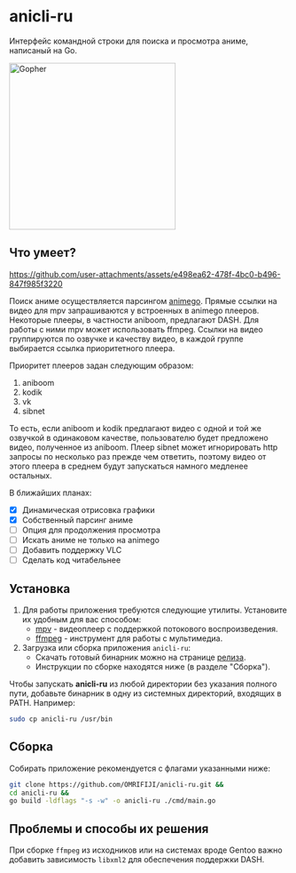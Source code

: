 # anicli-ru

Интерфейс командной строки для поиска и просмотра аниме, написаный на Go.

<img src="https://go.dev/blog/gopher/header.jpg" alt="Gopher" width="300"/>

## Что умеет?
https://github.com/user-attachments/assets/e498ea62-478f-4bc0-b496-847f985f3220

Поиск аниме осуществляется парсингом [animego](https://animego.org/).
Прямые ссылки на видео для mpv запрашиваются у встроенных в animego плееров.
Некоторые плееры, в частности aniboom, предлагают DASH.
Для работы с ними mpv может использовать ffmpeg.
Ссылки на видео группируются по озвучке и качеству видео, 
в каждой группе выбирается ссылка приоритетного плеера.

Приоритет плееров задан следующим образом:
1. aniboom
2. kodik
3. vk
4. sibnet

То есть, если aniboom и kodik предлагают видео с одной и той же озвучкой
в одинаковом качестве, пользователю будет предложено видео, полученное из aniboom.
Плеер sibnet может игнорировать http запросы по несколько раз
прежде чем ответить, поэтому видео от этого плеера в среднем будут запускаться 
намного медленее остальных.

В ближайших планах:
- [x] Динамическая отрисовка графики
- [x] Собственный парсинг аниме
- [ ] Опция для продолжения просмотра
- [ ] Искать аниме не только на animego
- [ ] Добавить поддержку VLC
- [ ] Сделать код читабельнее

## Установка
1. Для работы приложения требуются следующие утилиты. Установите их удобным для вас способом:
	- [mpv](https://github.com/mpv-player/mpv) - видеоплеер с поддержкой потокового воспроизведения.
	- [ffmpeg](https://github.com/FFmpeg/FFmpeg) - инструмент для работы с мультимедиа.
2. Загрузка или сборка приложения `anicli-ru`: 
	- Скачать готовый бинарник можно на странице [релиза](https://github.com/OMRIFIJI/anicli-ru/releases/tag/v2.0.0).
	- Инструкции по сборке находятся ниже (в разделе "Сборка").
 
Чтобы запускать **anicli-ru** из любой директории без указания полного пути, добавьте бинарник в одну из системных директорий, входящих в PATH. Например:
```bash
sudo cp anicli-ru /usr/bin
```

## Сборка
Собирать приложение рекомендуется с флагами указанными ниже:
```bash
git clone https://github.com/OMRIFIJI/anicli-ru.git &&
cd anicli-ru &&
go build -ldflags "-s -w" -o anicli-ru ./cmd/main.go
```

## Проблемы и способы их решения
При сборке `ffmpeg` из исходников или на системах вроде Gentoo важно добавить зависимость `libxml2` для обеспечения поддержки DASH.
